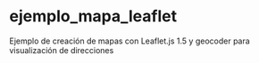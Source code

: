 # ejemplo_mapa_leaflet
Ejemplo de creación de mapas con Leaflet.js 1.5 y geocoder para visualización de direcciones
